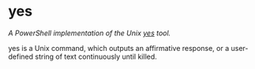 yes
===

_A PowerShell implementation of the Unix [yes][1] tool._

yes is a Unix command, which outputs an affirmative response, or a user-defined string of text continuously until killed.

 [1]: http://en.wikipedia.org/wiki/Yes_(Unix)
